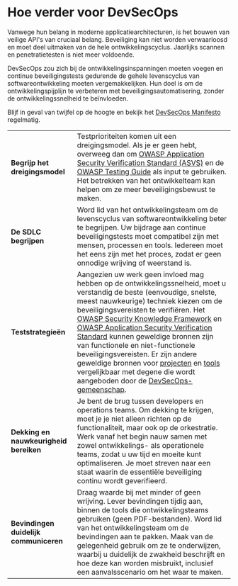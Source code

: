 Hoe verder voor DevSecOps
=========================

Vanwege hun belang in moderne applicatiearchitecturen, is het bouwen van veilige
API's van cruciaal belang. Beveiliging kan niet worden verwaarloosd en moet deel
uitmaken van de hele ontwikkelingscyclus. Jaarlijks scannen en penetratietesten
is niet meer voldoende.

DevSecOps zou zich bij de ontwikkelingsinspanningen moeten voegen en continue
beveiligingstests gedurende de gehele levenscyclus van softwareontwikkeling
moeten vergemakkelijken. Hun doel is om de ontwikkelingspijplijn te verbeteren
met beveiligingsautomatisering, zonder de ontwikkelingssnelheid te beïnvloeden.

Blijf in geval van twijfel op de hoogte en bekijk het [DevSecOps Manifesto][1]
regelmatig.

| | |
|-|-|
| **Begrijp het dreigingsmodel** | Testprioriteiten komen uit een dreigingsmodel. Als je er geen hebt, overweeg dan om [OWASP Application Security Verification Standard (ASVS)][2] en de [OWASP Testing Guide][3] als input te gebruiken. Het betrekken van het ontwikkelteam kan helpen om ze meer beveiligingsbewust te maken. |
| **De SDLC begrijpen** | Word lid van het ontwikkelingsteam om de levenscyclus van softwareontwikkeling beter te begrijpen. Uw bijdrage aan continue beveiligingstests moet compatibel zijn met mensen, processen en tools. Iedereen moet het eens zijn met het proces, zodat er geen onnodige wrijving of weerstand is. |
| **Teststrategieën** | Aangezien uw werk geen invloed mag hebben op de ontwikkelingssnelheid, moet u verstandig de beste (eenvoudige, snelste, meest nauwkeurige) techniek kiezen om de beveiligingsvereisten te verifiëren. Het [OWASP Security Knowledge Framework][4] en [OWASP Application Security Verification Standard][5] kunnen geweldige bronnen zijn van functionele en niet-functionele beveiligingsvereisten. Er zijn andere geweldige bronnen voor [projecten][6] en [tools][7] vergelijkbaar met degene die wordt aangeboden door de [DevSecOps-gemeenschap][8]. |
| **Dekking en nauwkeurigheid bereiken** | Je bent de brug tussen developers en operations teams. Om dekking te krijgen, moet je je niet alleen richten op de functionaliteit, maar ook op de orkestratie. Werk vanaf het begin nauw samen met zowel ontwikkelings- als operationele teams, zodat u uw tijd en moeite kunt optimaliseren. Je moet streven naar een staat waarin de essentiële beveiliging continu wordt geverifieerd. |
| **Bevindingen duidelijk communiceren** | Draag waarde bij met minder of geen wrijving. Lever bevindingen tijdig aan, binnen de tools die ontwikkelingsteams gebruiken (geen PDF-bestanden). Word lid van het ontwikkelingsteam om de bevindingen aan te pakken. Maak van de gelegenheid gebruik om ze te onderwijzen, waarbij u duidelijk de zwakheid beschrijft en hoe deze kan worden misbruikt, inclusief een aanvalsscenario om het waar te maken. |

[1]: https://www.devsecops.org/
[2]: https://www.owasp.org/index.php/Category:OWASP_Application_Security_Verification_Standard_Project
[3]: https://www.owasp.org/index.php/OWASP_Testing_Project
[4]: https://www.owasp.org/index.php/OWASP_Security_Knowledge_Framework
[5]: https://www.owasp.org/index.php/Category:OWASP_Application_Security_Verification_Standard_Project
[6]: http://devsecops.github.io/
[7]: https://github.com/devsecops/awesome-devsecops
[8]: http://devsecops.org
